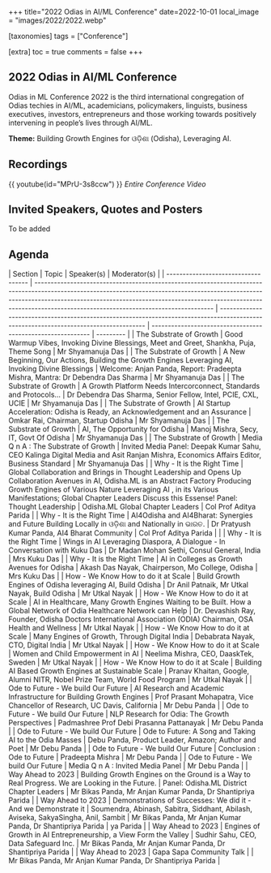 +++
title="2022 Odias in AI/ML Conference"
date=2022-10-01
local_image = "images/2022/2022.webp"

[taxonomies]
tags = ["Conference"]

[extra]
toc = true
comments = false
+++

## 2022 Odias in AI/ML Conference

Odias in ML Conference 2022 is the third international congregation of Odias techies in AI/ML, academicians, policymakers, linguists, business executives, investors, entrepreneurs and those working towards positively intervening in people’s lives through AI/ML.

**Theme:** Building Growth Engines for ଓଡ଼ିଶା (Odisha), Leveraging AI.

## Recordings

{{ youtube(id="MPrU-3s8ccw") }}
_Entire Conference Video_

## Invited Speakers, Quotes and Posters

To be added

## Agenda

| Section                             | Topic                                                                                                                                                                                                                                                                                             | Speaker(s)                                                                                                                            | Moderator(s)                                                |
| ----------------------------------- | ------------------------------------------------------------------------------------------------------------------------------------------------------------------------------------------------------------------------------------------------------------------------------------------------- | ------------------------------------------------------------------------------------------------------------------------------------- | ----------------------------------------------------------- | --------- |
| The Substrate of Growth             | Good Warmup Vibes, Invoking Divine Blessings, Meet and Greet, Shankha, Puja, Theme Song                                                                                                                                                                                                           | Mr Shyamanuja Das                                                                                                                     |
| The Substrate of Growth             | A New Beginning, Our Actions, Building the Growth Engines Leveraging AI, Invoking Divine Blessings                                                                                                                                                                                                | Welcome: Anjan Panda, Report: Pradeepta Mishra, Mantra: Dr Debendra Das Sharma                                                        | Mr Shyamanuja Das                                           |
| The Substrate of Growth             | A Growth Platform Needs Intercorconnect, Standards and Protocols...                                                                                                                                                                                                                               | Dr Debendra Das Sharma, Senior Fellow, Intel, PCIE, CXL, UCIE                                                                         | Mr Shyamanuja Das                                           |
| The Substrate of Growth             | AI Startup Acceleration: Odisha is Ready, an Acknowledgement and an Assurance                                                                                                                                                                                                                     | Omkar Rai, Chairman, Startup Odisha                                                                                                   | Mr Shyamanuja Das                                           |
| The Substrate of Growth             | AI, The Opportunity for Odisha                                                                                                                                                                                                                                                                    | Manoj Mishra, Secy, IT, Govt Of Odisha                                                                                                | Mr Shyamanuja Das                                           |
| The Substrate of Growth             | Media Q n A : The Substrate of Growth                                                                                                                                                                                                                                                             | Invited Media Panel: Deepak Kumar Sahu, CEO Kalinga Digital Media and Asit Ranjan Mishra, Economics Affairs Editor, Business Standard | Mr Shyamanuja Das                                           |
| Why - It is the Right Time          | Global Collaboration and Brings in Thought Leadership and Opens Up Collaboration Avenues in AI, Odisha.ML is an Abstract Factory Producing Growth Engines of Various Nature Leveraging AI , in its Various Manifestations; Global Chapter Leaders Discuss this Essense! Panel: Thought Leadership | Odisha.ML Global Chapter Leaders                                                                                                      | Col Prof Aditya Parida                                      |
| Why - It is the Right Time          | AI4Odisha and AI4Bharat: Synergies and Future Building Locally in ଓଡ଼ିଶା and Nationally in ଭାରତ.                                                                                                                                                                                                  | Dr Pratyush Kumar Panda, AI4 Bharat Community                                                                                         | Col Prof Aditya Parida                                      |           |
| Why - It is the Right Time          | Wings in AI Leveraging Diaspora, A Dialogue - In Conversation with Kuku Das                                                                                                                                                                                                                       | Dr Madan Mohan Sethi, Consul General, India                                                                                           | Mrs Kuku Das                                                |
| Why - It is the Right Time          | AI in Colleges as Growth Avenues for Odisha                                                                                                                                                                                                                                                       | Akash Das Nayak, Chairperson, Mo College, Odisha                                                                                      | Mrs Kuku Das                                                |
| How - We Know How to do it at Scale | Build Growth Engines of Odisha leveraging AI, Build Odisha                                                                                                                                                                                                                                        | Dr Anil Patnaik, Mr Utkal Nayak, Build Odisha                                                                                         | Mr Utkal Nayak                                              |
| How - We Know How to do it at Scale | AI in Healthcare, Many Growth Engines Waiting to be Built. How a Global Network of Odia Healthcare Network can Help                                                                                                                                                                               | Dr. Devashish Ray, Founder, Odisha Doctors International Association (ODIA) Chairman, OSA Health and Wellness                         | Mr Utkal Nayak                                              |
| How - We Know How to do it at Scale | Many Engines of Growth, Through Digital India                                                                                                                                                                                                                                                     | Debabrata Nayak, CTO, Digital India                                                                                                   | Mr Utkal Nayak                                              |
| How - We Know How to do it at Scale | Women and Child Empowerment in AI                                                                                                                                                                                                                                                                 | Neelima Mishra, CEO, DaaskTek, Sweden                                                                                                 | Mr Utkal Nayak                                              |
| How - We Know How to do it at Scale | Building AI Based Growth Engines at Sustainable Scale                                                                                                                                                                                                                                             | Pranav Khaitan, Google, Alumni NITR, Nobel Prize Team, World Food Program                                                             | Mr Utkal Nayak                                              |
| Ode to Future - We build Our Future | AI Research and Academic Infrastructure for Building Growth Engines                                                                                                                                                                                                                               | Prof Prasant Mohapatra, Vice Chancellor of Research, UC Davis, California                                                             | Mr Debu Panda                                               |
| Ode to Future - We build Our Future | NLP Research for Odia: The Growth Perspectives                                                                                                                                                                                                                                                    | Padmashree Prof Debi Prasanna Pattanayak                                                                                              | Mr Debu Panda                                               |
| Ode to Future - We build Our Future | Ode to Future: A Song and Taking AI to the Odia Masses                                                                                                                                                                                                                                            | Debu Panda, Product Leader, Amazon; Author and Poet                                                                                   | Mr Debu Panda                                               |
| Ode to Future - We build Our Future | Conclusion : Ode to Future                                                                                                                                                                                                                                                                        | Pradeepta Mishra                                                                                                                      | Mr Debu Panda                                               |
| Ode to Future - We build Our Future | Media Q n A : Invited Media Panel                                                                                                                                                                                                                                                                 | Mr Debu Panda                                                                                                                         |
| Way Ahead to 2023                   | Building Growth Engines on the Ground is a Way to Real Progress. We are Looking in the Future.                                                                                                                                                                                                    | Panel: Odisha.ML District Chapter Leaders                                                                                             | Mr Bikas Panda, Mr Anjan Kumar Panda, Dr Shantipriya Parida |
| Way Ahead to 2023                   | Demonstrations of Successes: We did it - And we Demonstrate it                                                                                                                                                                                                                                    | Soumendra, Abinash, Sabitra, Siddhant, Abilash, Aviseka, SakyaSingha, Anil, Sambit                                                    | Mr Bikas Panda, Mr Anjan Kumar Panda, Dr Shantipriya Parida | ya Parida |
| Way Ahead to 2023                   | Engines of Growth in AI Entrepreneurship, a View Form the Valley                                                                                                                                                                                                                                  | Sudhir Sahu, CEO, Data Safeguard Inc.                                                                                                 | Mr Bikas Panda, Mr Anjan Kumar Panda, Dr Shantipriya Parida |
| Way Ahead to 2023                   | Gapa Sapa Community Talk                                                                                                                                                                                                                                                                          |                                                                                                                                       | Mr Bikas Panda, Mr Anjan Kumar Panda, Dr Shantipriya Parida |
